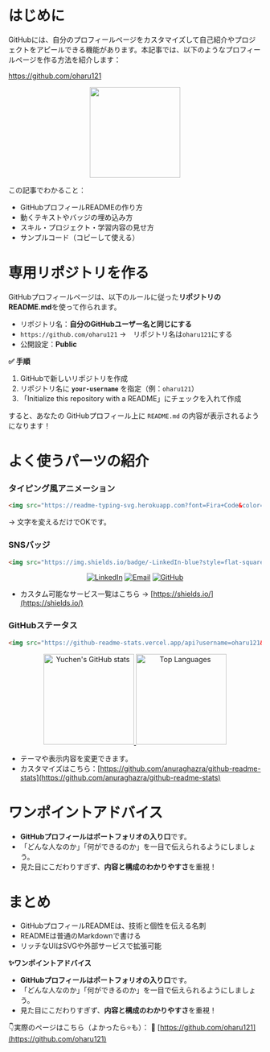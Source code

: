 # はじめに

GitHubには、自分のプロフィールページをカスタマイズして自己紹介やプロジェクトをアピールできる機能があります。本記事では、以下のようなプロフィールページを作る方法を紹介します：

https://github.com/oharu121

<p align="center"> <img src="https://github-readme-stats.vercel.app/api?username=oharu121&show_icons=true&theme=radical" height="180" /> </p>

この記事でわかること：

* GitHubプロフィールREADMEの作り方
* 動くテキストやバッジの埋め込み方
* スキル・プロジェクト・学習内容の見せ方
* サンプルコード（コピーして使える）

# 専用リポジトリを作る

GitHubプロフィールページは、以下のルールに従った**リポジトリのREADME.md**を使って作られます。

* リポジトリ名：**自分のGitHubユーザー名と同じにする**
* `https://github.com/oharu121` →　リポジトリ名は`oharu121`にする
* 公開設定：**Public**

**✅ 手順**

1. GitHubで新しいリポジトリを作成
2. リポジトリ名に **`your-username`** を指定（例：`oharu121`）
3. 「Initialize this repository with a README」にチェックを入れて作成

すると、あなたの GitHubプロフィール上に `README.md` の内容が表示されるようになります！

# よく使うパーツの紹介

### タイピング風アニメーション

```md
<img src="https://readme-typing-svg.herokuapp.com?font=Fira+Code&color=00FFFF&size=25&center=true&vCenter=true&width=600&height=100&lines=Web+Developer;Automation+Enthusiast" />
```

→ 文字を変えるだけでOKです。

### SNSバッジ

```md
<img src="https://img.shields.io/badge/-LinkedIn-blue?style=flat-square&logo=Linkedin&logoColor=white" />
```

<p align="center">
  <a href="https://www.linkedin.com/in/jefflin1201/"><img src="https://img.shields.io/badge/-LinkedIn-blue?style=flat-square&logo=Linkedin&logoColor=white" alt="LinkedIn"></a>
  <a href="mailto:jefflin1201@gmail.com"><img src="https://img.shields.io/badge/-Email-D14836?style=flat-square&logo=Gmail&logoColor=white" alt="Email"></a>
  <a href="https://github.com/oharu121"><img src="https://img.shields.io/badge/-GitHub-181717?style=flat-square&logo=GitHub&logoColor=white" alt="GitHub"></a>
</p>

* カスタム可能なサービス一覧はこちら → [https://shields.io/](https://shields.io/)

### GitHubステータス

```md
<img src="https://github-readme-stats.vercel.app/api?username=oharu121&show_icons=true&theme=radical" />
```

<p align="center">
  <a href="https://github.com/oharu121">
    <img height="180em" src="https://github-readme-stats.vercel.app/api?username=oharu121&show_icons=true&theme=radical" alt="Yuchen's GitHub stats" />
    <img height="180em" src="https://github-readme-stats.vercel.app/api/top-langs/?username=oharu121&layout=compact&theme=radical" alt="Top Languages" />
  </a>
</p>

* テーマや表示内容を変更できます。
* カスタマイズはこちら：[https://github.com/anuraghazra/github-readme-stats](https://github.com/anuraghazra/github-readme-stats)


# ワンポイントアドバイス

* **GitHubプロフィールはポートフォリオの入り口**です。
* 「どんな人なのか」「何ができるのか」を一目で伝えられるようにしましょう。
* 見た目にこだわりすぎず、**内容と構成のわかりやすさ**を重視！

# まとめ

* GitHubプロフィールREADMEは、技術と個性を伝える名刺
* READMEは普通のMarkdownで書ける
* リッチなUIはSVGや外部サービスで拡張可能

**✨ワンポイントアドバイス**
* **GitHubプロフィールはポートフォリオの入り口**です。
* 「どんな人なのか」「何ができるのか」を一目で伝えられるようにしましょう。
* 見た目にこだわりすぎず、**内容と構成のわかりやすさ**を重視！

👇実際のページはこちら（よかったら⭐も）：
🔗 [https://github.com/oharu121](https://github.com/oharu121)
